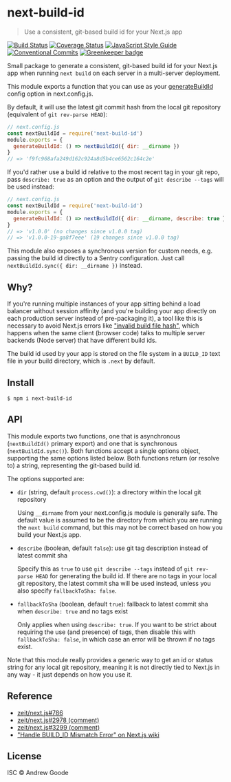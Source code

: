 # next-build-id

> Use a consistent, git-based build id for your Next.js app

[![Build Status](https://travis-ci.org/nexdrew/next-build-id.svg?branch=master)](https://travis-ci.org/nexdrew/next-build-id)
[![Coverage Status](https://coveralls.io/repos/github/nexdrew/next-build-id/badge.svg?branch=master)](https://coveralls.io/github/nexdrew/next-build-id?branch=master)
[![JavaScript Style Guide](https://img.shields.io/badge/code_style-standard-brightgreen.svg)](https://standardjs.com)
[![Conventional Commits](https://img.shields.io/badge/Conventional%20Commits-1.0.0-yellow.svg)](https://conventionalcommits.org)
[![Greenkeeper badge](https://badges.greenkeeper.io/nexdrew/next-build-id.svg)](https://greenkeeper.io/)

Small package to generate a consistent, git-based build id for your Next.js app when running `next build` on each server in a multi-server deployment.

This module exports a function that you can use as your [generateBuildId](https://github.com/zeit/next.js#configuring-the-build-id) config option in next.config.js.

By default, it will use the latest git commit hash from the local git repository (equivalent of `git rev-parse HEAD`):

```js
// next.config.js
const nextBuildId = require('next-build-id')
module.exports = {
  generateBuildId: () => nextBuildId({ dir: __dirname })
}
// => 'f9fc968afa249d162c924a8d5b4ce6562c164c2e'
```

If you'd rather use a build id relative to the most recent tag in your git repo, pass `describe: true` as an option and the output of `git describe --tags` will be used instead:

```js
// next.config.js
const nextBuildId = require('next-build-id')
module.exports = {
  generateBuildId: () => nextBuildId({ dir: __dirname, describe: true })
}
// => 'v1.0.0' (no changes since v1.0.0 tag)
// => 'v1.0.0-19-ga8f7eee' (19 changes since v1.0.0 tag)
```

This module also exposes a synchronous version for custom needs, e.g. passing the build id directly to a Sentry configuration. Just call `nextBuildId.sync({ dir: __dirname })` instead.

## Why?

If you're running multiple instances of your app sitting behind a load balancer without session affinity (and you're building your app directly on each production server instead of pre-packaging it), a tool like this is necessary to avoid Next.js errors like ["invalid build file hash"](https://github.com/zeit/next.js/blob/52ccc14059673508803f96ef1c74eecdf27fe096/server/index.js#L444), which happens when the same client (browser code) talks to multiple server backends (Node server) that have different build ids.

The build id used by your app is stored on the file system in a `BUILD_ID` text file in your build directory, which is `.next` by default.

## Install

```console
$ npm i next-build-id
```

## API

This module exports two functions, one that is asynchronous (`nextBuildId()` primary export) and one that is synchronous (`nextBuildId.sync()`). Both functions accept a single options object, supporting the same options listed below. Both functions return (or resolve to) a string, representing the git-based build id.

The options supported are:

- `dir` (string, default `process.cwd()`): a directory within the local git repository

    Using `__dirname` from your next.config.js module is generally safe. The default value is assumed to be the directory from which you are running the `next build` command, but this may not be correct based on how you build your Next.js app.

- `describe` (boolean, default `false`): use git tag description instead of latest commit sha

    Specify this as `true` to use `git describe --tags` instead of `git rev-parse HEAD` for generating the build id. If there are no tags in your local git repository, the latest commit sha will be used instead, unless you also specify `fallbackToSha: false`.

- `fallbackToSha` (boolean, default `true`): fallback to latest commit sha when `describe: true` and no tags exist

    Only applies when using `describe: true`. If you want to be strict about requiring the use (and presence) of tags, then disable this with `fallbackToSha: false`, in which case an error will be thrown if no tags exist.

Note that this module really provides a generic way to get an id or status string for any local git repository, meaning it is not directly tied to Next.js in any way - it just depends on how you use it.

## Reference

- [zeit/next.js#786](https://github.com/zeit/next.js/issues/786)
- [zeit/next.js#2978 (comment)](https://github.com/zeit/next.js/issues/2978#issuecomment-334849384)
- [zeit/next.js#3299 (comment)](https://github.com/zeit/next.js/issues/3299#issuecomment-344973091)
- ["Handle BUILD_ID Mismatch Error" on Next.js wiki](https://github.com/zeit/next.js/wiki/Handle-BUILD_ID-Mismatch-Error)

## License

ISC © Andrew Goode
